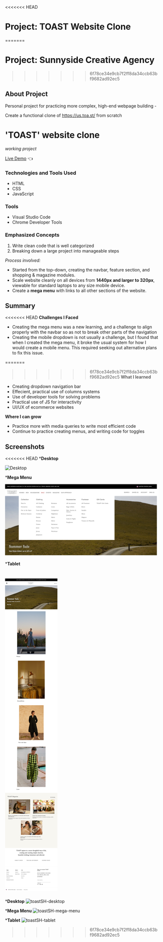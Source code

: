 <<<<<<< HEAD
# Project: TOAST Website Clone
=======
# Project: Sunnyside Creative Agency
>>>>>>> 6f78ce34e9cb7f2ff8da34ccb63bf9682ad92ec5

## **About Project**


Personal project for practicing more complex, high-end webpage building -

Create a functional clone of https://us.toa.st/ from scratch


# 'TOAST' website clone
*working project*

[Live Demo](https://lpasqualone.github.io/toast-site-clone/) 👈

### **Technologies and Tools Used**

* HTML
* CSS
* JavaScript

### Tools
* Visual Studio Code
* Chrome Developer Tools

### **Emphasized Concepts**

1. Write clean code that is well categorized
2. Breaking down a large project into manageable steps

*Process involved:*
  - Started from the top-down, creating the navbar, feature section, and shopping & magazine modules.
  - Scale website cleanly on all devices from **1440px and larger to 320px**, viewable for standard laptops to any size mobile device.
  - Create a **mega menu** with links to all other sections of the website.

## **Summary**

<<<<<<< HEAD
**Challenges I Faced**
* Creating the mega menu was a new learning, and a challenge to align properly with the navbar so as not to break other parts of the navigation 
* Creating the mobile dropdown is not usually a challenge, but I found that when I created the mega menu, it broke the usual system for how I would create a mobile menu. This required seeking out alternative plans to fix this issue.

=======
>>>>>>> 6f78ce34e9cb7f2ff8da34ccb63bf9682ad92ec5
**What I learned**
* Creating dropdown navigation bar
* Effecient, practical use of columns systems
* Use of developer tools for solving problems
* Practical use of JS for interactivity
* UI/UX of ecommerce websites

**Where I can grow**
* Practice more with media queries to write most efficient code
* Continue to practice creating menus, and writing code for toggles

## **Screenshots**

<<<<<<< HEAD
***Desktop**<br>

![Desktop](toastSH-desktop.png)

***Mega Menu**<br>

![Desktop](toastSH-mega-menu.png)

***Tablet**

![Mobile](toastSH-tablet.png)
=======
***Desktop**
![toastSH-desktop](https://user-images.githubusercontent.com/83058654/125377170-59913500-e341-11eb-871d-cea93c0bab55.png)

***Mega Menu**
![toastSH-mega-menu](https://user-images.githubusercontent.com/83058654/125377212-7168b900-e341-11eb-8d79-fd5f57eb8c76.png)

***Tablet**
![toastSH-tablet](https://user-images.githubusercontent.com/83058654/125377193-66ae2400-e341-11eb-9637-97f381b9d2a0.png)

>>>>>>> 6f78ce34e9cb7f2ff8da34ccb63bf9682ad92ec5
